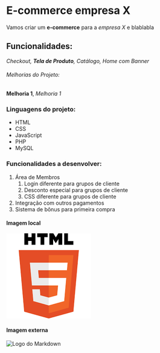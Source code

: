 # E-commerce empresa X

Vamos criar um **e-commerce** para a *empresa X* e blablabla


## Funcionalidades:

_Checkout, **Tela de Produto**, Catálogo, Home com Banner_

###### Melhorias do Projeto:

__Melhoria 1__, _Melhoria 1_

### Linguagens do projeto:

* HTML
* CSS
* JavaScript
* PHP
* MySQL

### Funcionalidades a desenvolver:
1. Área de Membros
    1. Login diferente para grupos de cliente
    2. Desconto especial para grupos de cliente
    3. CSS diferente para grupos de cliente
2. Integração com outros pagamentos
3. Sistema de bônus para primeira compra

#### Imagem local

![Logo do HTML](img/logo.png)

#### Imagem externa

![Logo do Markdown](https://upload.wikimedia.org/wikipedia/commons/thumb/4/48/Markdown-mark.svg/1280px-Markdown-mark.svg.png)
